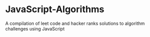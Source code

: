 # JavaScript-Algorithms
A compilation of leet code and hacker ranks solutions to algorithm challenges using JavaScript
